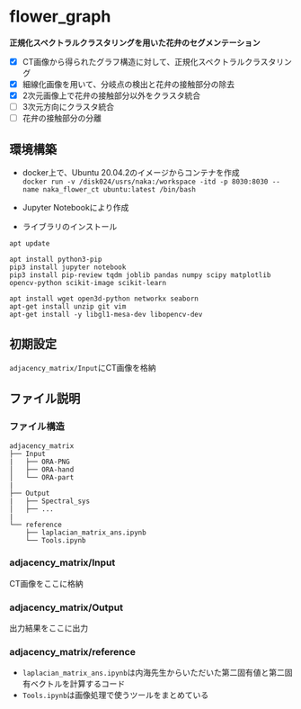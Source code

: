 # flower_graph
**正規化スペクトラルクラスタリングを用いた花弁のセグメンテーション**  
- [x] CT画像から得られたグラフ構造に対して、正規化スペクトラルクラスタリング
- [x] 細線化画像を用いて、分岐点の検出と花弁の接触部分の除去
- [x] 2次元画像上で花弁の接触部分以外をクラスタ統合
- [ ] 3次元方向にクラスタ統合
- [ ] 花弁の接触部分の分離

## 環境構築
* docker上で、Ubuntu 20.04.2のイメージからコンテナを作成  
`docker run -v /disk024/usrs/naka:/workspace -itd -p 8030:8030 --name naka_flower_ct ubuntu:latest /bin/bash`

* Jupyter Notebookにより作成

* ライブラリのインストール 
```
apt update

apt install python3-pip
pip3 install jupyter notebook
pip3 install pip-review tqdm joblib pandas numpy scipy matplotlib opencv-python scikit-image scikit-learn

apt install wget open3d-python networkx seaborn
apt-get install unzip git vim
apt-get install -y libgl1-mesa-dev libopencv-dev
```

## 初期設定
`adjacency_matrix/Input`にCT画像を格納

## ファイル説明
### ファイル構造
```
adjacency_matrix
├── Input
|   ├── ORA-PNG
│   ├── ORA-hand
│   └── ORA-part
|
├── Output
|   ├── Spectral_sys
│   ├── ...
|
└── reference
    ├── laplacian_matrix_ans.ipynb
    └── Tools.ipynb
```
### adjacency_matrix/Input
CT画像をここに格納

### adjacency_matrix/Output
出力結果をここに出力

### adjacency_matrix/reference
* `laplacian_matrix_ans.ipynb`は内海先生からいただいた第二固有値と第二固有ベクトルを計算するコード
* `Tools.ipynb`は画像処理で使うツールをまとめている